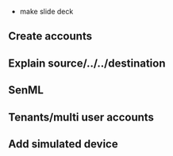 * make slide deck

## Create accounts

## Explain source/../../destination

## SenML

## Tenants/multi user accounts

## Add simulated device
